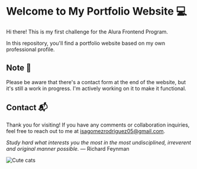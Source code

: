 # Welcome to My Portfolio Website 💻

Hi there! This is my first challenge for the Alura Frontend Program.

In this repository, you'll find a portfolio website based on my own professional profile.

## Note 🌸

Please be aware that there's a contact form at the end of the website, but it's still a work in progress. I'm actively working on it to make it functional.

## Contact 📬

Thank you for visiting! If you have any comments or collaboration inquiries, feel free to reach out to me at isagomezrodriguez05@gmail.com.

*Study hard what interests you the most in the most undisciplined, irreverent and original manner possible.* — Richard Feynman



![Cute cats](https://i.pinimg.com/originals/4b/fd/1a/4bfd1a7f0d9ae87669996a03074e9e8b.gif)
